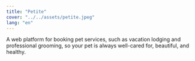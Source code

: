 ```yaml
---
title: "Petite"
cover: "../../assets/petite.jpeg"
lang: "en"
---
```

A web platform for booking pet services, such as vacation lodging and professional grooming, so your pet is always well-cared for, beautiful, and healthy.

